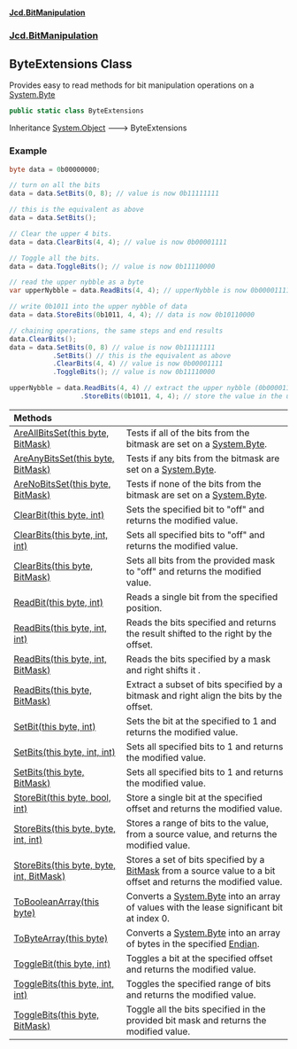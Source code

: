 #### [Jcd.BitManipulation](index 'index')
### [Jcd.BitManipulation](Jcd.BitManipulation 'Jcd.BitManipulation')

## ByteExtensions Class

Provides easy to read methods for bit manipulation operations on a [System.Byte](https://docs.microsoft.com/en-us/dotnet/api/System.Byte 'System.Byte')

```csharp
public static class ByteExtensions
```

Inheritance [System.Object](https://docs.microsoft.com/en-us/dotnet/api/System.Object 'System.Object') &#129106; ByteExtensions

### Example

```csharp
byte data = 0b00000000;

// turn on all the bits
data = data.SetBits(0, 8); // value is now 0b11111111

// this is the equivalent as above
data = data.SetBits();

// Clear the upper 4 bits.
data = data.ClearBits(4, 4); // value is now 0b00001111

// Toggle all the bits.
data = data.ToggleBits(); // value is now 0b11110000

// read the upper nybble as a byte
var upperNybble = data.ReadBits(4, 4); // upperNybble is now 0b00001111

// write 0b1011 into the upper nybble of data
data = data.StoreBits(0b1011, 4, 4); // data is now 0b10110000

// chaining operations, the same steps and end results
data.ClearBits();
data = data.SetBits(0, 8) // value is now 0b11111111
           .SetBits() // this is the equivalent as above
           .ClearBits(4, 4) // value is now 0b00001111
           .ToggleBits(); // value is now 0b11110000

upperNybble = data.ReadBits(4, 4) // extract the upper nybble (0b00001111)
                  .StoreBits(0b1011, 4, 4); // store the value in the upper 4 bits, now upperByte is now 0b10111111
```

| Methods | |
| :--- | :--- |
| [AreAllBitsSet(this byte, BitMask)](Jcd.BitManipulation.ByteExtensions.AreAllBitsSet(thisbyte,Jcd.BitManipulation.BitMask) 'Jcd.BitManipulation.ByteExtensions.AreAllBitsSet(this byte, Jcd.BitManipulation.BitMask)') | Tests if all of the bits from the bitmask are set on a [System.Byte](https://docs.microsoft.com/en-us/dotnet/api/System.Byte 'System.Byte'). |
| [AreAnyBitsSet(this byte, BitMask)](Jcd.BitManipulation.ByteExtensions.AreAnyBitsSet(thisbyte,Jcd.BitManipulation.BitMask) 'Jcd.BitManipulation.ByteExtensions.AreAnyBitsSet(this byte, Jcd.BitManipulation.BitMask)') | Tests if any bits from the bitmask are set on a [System.Byte](https://docs.microsoft.com/en-us/dotnet/api/System.Byte 'System.Byte'). |
| [AreNoBitsSet(this byte, BitMask)](Jcd.BitManipulation.ByteExtensions.AreNoBitsSet(thisbyte,Jcd.BitManipulation.BitMask) 'Jcd.BitManipulation.ByteExtensions.AreNoBitsSet(this byte, Jcd.BitManipulation.BitMask)') | Tests if none of the bits from the bitmask are set on a [System.Byte](https://docs.microsoft.com/en-us/dotnet/api/System.Byte 'System.Byte'). |
| [ClearBit(this byte, int)](Jcd.BitManipulation.ByteExtensions.ClearBit(thisbyte,int) 'Jcd.BitManipulation.ByteExtensions.ClearBit(this byte, int)') | Sets the specified bit to "off" and returns the modified value. |
| [ClearBits(this byte, int, int)](Jcd.BitManipulation.ByteExtensions.ClearBits(thisbyte,int,int) 'Jcd.BitManipulation.ByteExtensions.ClearBits(this byte, int, int)') | Sets all specified bits to "off" and returns the modified value. |
| [ClearBits(this byte, BitMask)](Jcd.BitManipulation.ByteExtensions.ClearBits(thisbyte,Jcd.BitManipulation.BitMask) 'Jcd.BitManipulation.ByteExtensions.ClearBits(this byte, Jcd.BitManipulation.BitMask)') | Sets all bits from the provided mask to "off" and returns the modified value. |
| [ReadBit(this byte, int)](Jcd.BitManipulation.ByteExtensions.ReadBit(thisbyte,int) 'Jcd.BitManipulation.ByteExtensions.ReadBit(this byte, int)') | Reads a single bit from the specified position. |
| [ReadBits(this byte, int, int)](Jcd.BitManipulation.ByteExtensions.ReadBits(thisbyte,int,int) 'Jcd.BitManipulation.ByteExtensions.ReadBits(this byte, int, int)') | Reads the bits specified and returns the result shifted to the right by the offset. |
| [ReadBits(this byte, int, BitMask)](Jcd.BitManipulation.ByteExtensions.ReadBits(thisbyte,int,Jcd.BitManipulation.BitMask) 'Jcd.BitManipulation.ByteExtensions.ReadBits(this byte, int, Jcd.BitManipulation.BitMask)') | Reads the bits specified by a mask and right shifts it . |
| [ReadBits(this byte, BitMask)](Jcd.BitManipulation.ByteExtensions.ReadBits(thisbyte,Jcd.BitManipulation.BitMask) 'Jcd.BitManipulation.ByteExtensions.ReadBits(this byte, Jcd.BitManipulation.BitMask)') | Extract a subset of bits specified by a bitmask and right align the bits by the offset. |
| [SetBit(this byte, int)](Jcd.BitManipulation.ByteExtensions.SetBit(thisbyte,int) 'Jcd.BitManipulation.ByteExtensions.SetBit(this byte, int)') | Sets the bit at the specified to 1 and returns the modified value. |
| [SetBits(this byte, int, int)](Jcd.BitManipulation.ByteExtensions.SetBits(thisbyte,int,int) 'Jcd.BitManipulation.ByteExtensions.SetBits(this byte, int, int)') | Sets all specified bits to 1 and returns the modified value. |
| [SetBits(this byte, BitMask)](Jcd.BitManipulation.ByteExtensions.SetBits(thisbyte,Jcd.BitManipulation.BitMask) 'Jcd.BitManipulation.ByteExtensions.SetBits(this byte, Jcd.BitManipulation.BitMask)') | Sets all specified bits to 1 and returns the modified value. |
| [StoreBit(this byte, bool, int)](Jcd.BitManipulation.ByteExtensions.StoreBit(thisbyte,bool,int) 'Jcd.BitManipulation.ByteExtensions.StoreBit(this byte, bool, int)') | Store a single bit at the specified offset and returns the modified value. |
| [StoreBits(this byte, byte, int, int)](Jcd.BitManipulation.ByteExtensions.StoreBits(thisbyte,byte,int,int) 'Jcd.BitManipulation.ByteExtensions.StoreBits(this byte, byte, int, int)') | Stores a range of bits to the value, from a source value, and returns the modified value. |
| [StoreBits(this byte, byte, int, BitMask)](Jcd.BitManipulation.ByteExtensions.StoreBits(thisbyte,byte,int,Jcd.BitManipulation.BitMask) 'Jcd.BitManipulation.ByteExtensions.StoreBits(this byte, byte, int, Jcd.BitManipulation.BitMask)') | Stores a set of bits specified by a [BitMask](Jcd.BitManipulation.BitMask 'Jcd.BitManipulation.BitMask') from a source value to a bit offset and returns the modified value. |
| [ToBooleanArray(this byte)](Jcd.BitManipulation.ByteExtensions.ToBooleanArray(thisbyte) 'Jcd.BitManipulation.ByteExtensions.ToBooleanArray(this byte)') | Converts a [System.Byte](https://docs.microsoft.com/en-us/dotnet/api/System.Byte 'System.Byte') into an array of  values with the lease significant bit at index 0. |
| [ToByteArray(this byte)](Jcd.BitManipulation.ByteExtensions.ToByteArray(thisbyte) 'Jcd.BitManipulation.ByteExtensions.ToByteArray(this byte)') | Converts a [System.Byte](https://docs.microsoft.com/en-us/dotnet/api/System.Byte 'System.Byte') into an array of bytes in the specified [Endian](Jcd.BitManipulation.Endian 'Jcd.BitManipulation.Endian'). |
| [ToggleBit(this byte, int)](Jcd.BitManipulation.ByteExtensions.ToggleBit(thisbyte,int) 'Jcd.BitManipulation.ByteExtensions.ToggleBit(this byte, int)') | Toggles a bit at the specified offset and returns the modified value. |
| [ToggleBits(this byte, int, int)](Jcd.BitManipulation.ByteExtensions.ToggleBits(thisbyte,int,int) 'Jcd.BitManipulation.ByteExtensions.ToggleBits(this byte, int, int)') | Toggles the specified range of bits and returns the modified value. |
| [ToggleBits(this byte, BitMask)](Jcd.BitManipulation.ByteExtensions.ToggleBits(thisbyte,Jcd.BitManipulation.BitMask) 'Jcd.BitManipulation.ByteExtensions.ToggleBits(this byte, Jcd.BitManipulation.BitMask)') | Toggle all the bits specified in the provided bit mask and returns the modified value. |
